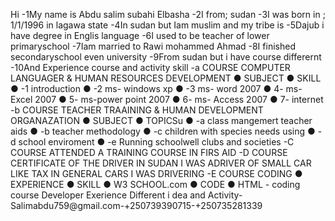 Hi
-1My name is Abdu salim subahi Elbasha
-2I from; sudan
-3I was born in ; 1/1/1996 in lagawa state
-4In sudan but Iam muslim and my tribe is
-5Dajub i have degree in Englis language
-6I used to be teacher of lower primaryschool
-7Iam married to Rawi mohammed Ahmad
-8I finished secondaryschool even university
-9From sudan but i have course differernt
-10And Experience course and activity skill
-a COURSE COMPUTER LANGUAGER & HUMAN RESOURCES DEVELOPMENT
● SUBJECT
● SKILL
● -1 introduction
● -2 ms- windows xp
● -3 ms- word 2007
● 4- ms- Excel 2007
● 5- ms-power point 2007
● 6- ms- Access 2007
● 7- internet
-b COURSE TEACHER TRAAINING & HUMAN DEVELOPMENT ORGANAZATION
● SUBJECT
● TOPICSu
● -a class mangemert teacher aids
● -b teacher methodology
● -c children with species needs using
● -d school enviroment
● -e Running schoolwell clubs and societies
-C COURSE ATTENDED A TRAINING COURSE IN FIRS AID
-D COURSE CERTIFICATE OF THE DRIVER IN SUDAN I WAS ADRIVER OF SMALL CAR
LIKE TAX IN GENERAL CARS I WAS DRIVERING
-E COURSE CODING
● EXPERIENCE
● SKILL
● W3 SCHOOL.com
● CODE
● HTML - coding course Developer Exerience Different i dea and Activity-Salimabdu759@gmail.com-+250739390715-+250735281339
